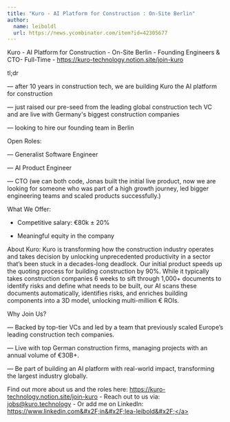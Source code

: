 ```yaml
---
title: "Kuro - AI Platform for Construction : On-Site Berlin"
author:
  name: leiboldl
  url: https://news.ycombinator.com/item?id=42305677
---
```

Kuro - AI Platform for Construction - On-Site Berlin - Founding Engineers &amp; CTO- Full-Time - <a href="https:&#x2F;&#x2F;kuro-technology.notion.site&#x2F;join-kuro" rel="nofollow">https:&#x2F;&#x2F;kuro-technology.notion.site&#x2F;join-kuro</a>

tl;dr

— after 10 years in construction tech, we are building Kuro the AI platform for construction

— just raised our pre-seed from the leading global construction tech VC and are live with Germany&#x27;s biggest construction companies

— looking to hire our founding team in Berlin

Open Roles:

— Generalist Software Engineer

— AI Product Engineer

— CTO (we can both code, Jonas built the initial live product, now we are looking for someone who was part of a high growth journey, led bigger engineering teams and scaled products successfully.)

What We Offer:

- Competitive salary: €80k ± 20%

- Meaningful equity in the company

About Kuro:
Kuro is transforming how the construction industry operates and takes decision by unlocking unprecedented productivity in a sector that’s been stuck in a decades-long deadlock.
Our initial product speeds up the quoting process for building construction by 90%. While it typically takes construction companies 6 weeks to sift through 1,000+ documents to identify risks and define what needs to be built, our AI scans these documents automatically, identifies risks, and enriches building components into a 3D model, unlocking multi-million € ROIs.

Why Join Us?

— Backed by top-tier VCs and led by a team that previously scaled Europe’s leading construction tech companies.

— Live with top German construction firms, managing projects with an annual volume of €30B+.

— Be part of building an AI platform with real-world impact, transforming the largest industry globally.

Find out more about us and the roles here: <a href="https:&#x2F;&#x2F;kuro-technology.notion.site&#x2F;join-kuro" rel="nofollow">https:&#x2F;&#x2F;kuro-technology.notion.site&#x2F;join-kuro</a> - Reach out to us via: jobs@kuro.technology - Or add me on LinkedIn: <a href="https:&#x2F;&#x2F;www.linkedin.com&#x2F;in&#x2F;lea-leibold&#x2F;" rel="nofollow">https:&#x2F;&#x2F;www.linkedin.com&#x2F;in&#x2F;lea-leibold&#x2F;</a>
<JobApplication />
